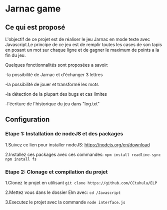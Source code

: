 # Jarnac game

## Ce qui est proposé

L'objectif de ce projet est de réaliser le jeu Jarnac en mode texte avec Javascript.Le principe de ce jeu est de remplir toutes les cases de son tapis en posant un mot sur chaque ligne et de gagner le maximum de points a la fin du jeu. 

Quelques fonctionnalités sont proposées a savoir:

-la possibilité de Jarnac et d'échanger 3 lettres 

-la possibilité de jouer et transformé les mots

-la détection de la plupart des bugs et cas limites

-l'écriture de l'historique du jeu dans "log.txt"

## Configuration
### Etape 1: Installation de nodeJS et des packages
1.Suivez ce lien pour installer nodeJS: https://nodejs.org/en/download

2.Installez ces packages avec ces commandes:
`npm install readline-sync`
`npm install fs`
                                 
### Etape 2: Clonage et compilation du projet
1.Clonez le projet en utilisant `git clone https://github.com/CCtuhulu/ELP`

2.Mettez vous dans le dossier Elm avec: `cd /Javascript`

3.Executez le projet avec la commande `node interface.js`      
